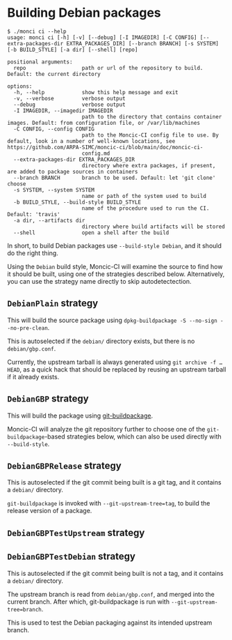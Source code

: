 # Building Debian packages

```
$ ./monci ci --help
usage: monci ci [-h] [-v] [--debug] [-I IMAGEDIR] [-C CONFIG] [--extra-packages-dir EXTRA_PACKAGES_DIR] [--branch BRANCH] [-s SYSTEM] [-b BUILD_STYLE] [-a dir] [--shell] [repo]

positional arguments:
  repo                  path or url of the repository to build. Default: the current directory

options:
  -h, --help            show this help message and exit
  -v, --verbose         verbose output
  --debug               verbose output
  -I IMAGEDIR, --imagedir IMAGEDIR
                        path to the directory that contains container images. Default: from configuration file, or /var/lib/machines
  -C CONFIG, --config CONFIG
                        path to the Moncic-CI config file to use. By default, look in a number of well-known locations, see https://github.com/ARPA-SIMC/moncic-ci/blob/main/doc/moncic-ci-
                        config.md
  --extra-packages-dir EXTRA_PACKAGES_DIR
                        directory where extra packages, if present, are added to package sources in containers
  --branch BRANCH       branch to be used. Default: let 'git clone' choose
  -s SYSTEM, --system SYSTEM
                        name or path of the system used to build
  -b BUILD_STYLE, --build-style BUILD_STYLE
                        name of the procedure used to run the CI. Default: 'travis'
  -a dir, --artifacts dir
                        directory where build artifacts will be stored
  --shell               open a shell after the build
```

In short, to build Debian packages use `--build-style Debian`, and it should do the right thing.

Using the `Debian` build style, Moncic-CI will examine the source to find how
it should be built, using one of the strategies described below. Alternatively,
you can use the strategy name directly to skip autodetectection.


## `DebianPlain` strategy

This will build the source package using `dpkg-buildpackage -S --no-sign --no-pre-clean`.

This is autoselected if the `debian/` directory exists, but there is no
`debian/gbp.conf`.

Currently, the upstream tarball is always generated using `git archive -f …
HEAD`, as a quick hack that should be replaced by reusing an upstream tarball
if it already exists.


## `DebianGBP` strategy

This will build the package using [git-buildpackage](https://honk.sigxcpu.org/piki/projects/git-buildpackage/).

Moncic-CI will analyze the git repository further to choose one of the
`git-buildpackage`-based strategies below, which can also be used directly with
`--build-style`.


## `DebianGBPRelease` strategy

This is autoselected if the git commit being built is a git tag, and it
contains a `debian/` directory.

`git-buildpackage` is invoked with `--git-upstream-tree=tag`, to build the
release version of a package.


## `DebianGBPTestUpstream` strategy

<!-- TODO
        if repo.head.commit.hexsha in [t.commit.hexsha for t in repo.tags]:
            if os.path.isdir(os.path.join(srcdir, "debian")):
                # If branch to build is a tag, build a release from it
                return DebianGBPRelease.create(system, srcdir)
            else:
                # There is no debian/directory, the current branch is upstream
                return DebianGBPTestUpstream.create(system, srcdir)
        else:
            if os.path.isdir(os.path.join(srcdir, "debian")):
                # There is a debian/ directory, find upstream from gbp.conf
                return DebianGBPTestDebian.create(system, srcdir)
            else:
                # There is no debian/directory, the current branch is upstream
                return DebianGBPTestUpstream.create(system, srcdir)
-->

## `DebianGBPTestDebian` strategy

This is autoselected if the git commit being built is not a tag, and it
contains a `debian/` directory.

The upstream branch is read from `debian/gbp.conf`, and merged into the current
branch. After which, git-buildpackage is run with `--git-upstream-tree=branch`.

This is used to test the Debian packaging against its intended upstream branch.
